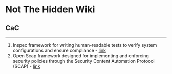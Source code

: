 # Not The Hidden Wiki

## CaC
-----

1. Inspec framework for writing human-readable tests to verify system configurations and ensure compliance - [link](https://github.com/inspec/inspec)
2. Open Scap framework designed for implementing and enforcing security policies through the Security Content Automation Protocol (SCAP) - [link](https://www.open-scap.org/)